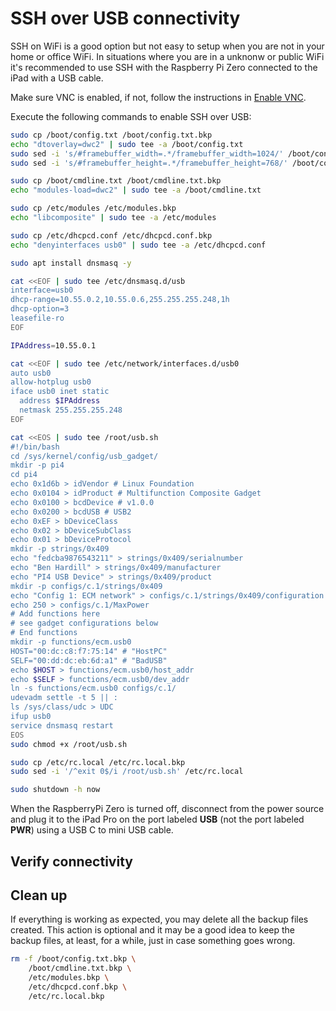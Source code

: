 # SSH over USB connectivity

SSH on WiFi is a good option but not easy to setup when you are not in your home or office WiFi. In situations where you are in a unknonw or public WiFi it's recommended to use SSH with the Raspberry Pi Zero connected to the iPad with a USB cable.

Make sure VNC is enabled, if not, follow the instructions in [Enable VNC](./02_headless_wifi.md#enable_vnc).

Execute the following commands to enable SSH over USB:

```bash
sudo cp /boot/config.txt /boot/config.txt.bkp
echo "dtoverlay=dwc2" | sudo tee -a /boot/config.txt
sudo sed -i 's/#framebuffer_width=.*/framebuffer_width=1024/' /boot/config.txt
sudo sed -i 's/#framebuffer_height=.*/framebuffer_height=768/' /boot/config.txt

sudo cp /boot/cmdline.txt /boot/cmdline.txt.bkp
echo "modules-load=dwc2" | sudo tee -a /boot/cmdline.txt

sudo cp /etc/modules /etc/modules.bkp
echo "libcomposite" | sudo tee -a /etc/modules

sudo cp /etc/dhcpcd.conf /etc/dhcpcd.conf.bkp
echo "denyinterfaces usb0" | sudo tee -a /etc/dhcpcd.conf

sudo apt install dnsmasq -y

cat <<EOF | sudo tee /etc/dnsmasq.d/usb
interface=usb0
dhcp-range=10.55.0.2,10.55.0.6,255.255.255.248,1h
dhcp-option=3
leasefile-ro
EOF

IPAddress=10.55.0.1

cat <<EOF | sudo tee /etc/network/interfaces.d/usb0 
auto usb0
allow-hotplug usb0
iface usb0 inet static
  address $IPAddress
  netmask 255.255.255.248
EOF

cat <<EOS | sudo tee /root/usb.sh
#!/bin/bash
cd /sys/kernel/config/usb_gadget/
mkdir -p pi4
cd pi4
echo 0x1d6b > idVendor # Linux Foundation
echo 0x0104 > idProduct # Multifunction Composite Gadget
echo 0x0100 > bcdDevice # v1.0.0
echo 0x0200 > bcdUSB # USB2
echo 0xEF > bDeviceClass
echo 0x02 > bDeviceSubClass
echo 0x01 > bDeviceProtocol
mkdir -p strings/0x409
echo "fedcba9876543211" > strings/0x409/serialnumber
echo "Ben Hardill" > strings/0x409/manufacturer
echo "PI4 USB Device" > strings/0x409/product
mkdir -p configs/c.1/strings/0x409
echo "Config 1: ECM network" > configs/c.1/strings/0x409/configuration
echo 250 > configs/c.1/MaxPower
# Add functions here
# see gadget configurations below
# End functions
mkdir -p functions/ecm.usb0
HOST="00:dc:c8:f7:75:14" # "HostPC"
SELF="00:dd:dc:eb:6d:a1" # "BadUSB"
echo $HOST > functions/ecm.usb0/host_addr
echo $SELF > functions/ecm.usb0/dev_addr
ln -s functions/ecm.usb0 configs/c.1/
udevadm settle -t 5 || :
ls /sys/class/udc > UDC
ifup usb0
service dnsmasq restart
EOS
sudo chmod +x /root/usb.sh

sudo cp /etc/rc.local /etc/rc.local.bkp
sudo sed -i '/^exit 0$/i /root/usb.sh' /etc/rc.local

sudo shutdown -h now
```

When the RaspberryPi Zero is turned off, disconnect from the power source and plug it to the iPad Pro on the port labeled **USB** (not the port labeled **PWR**) using a USB C to mini USB cable.

## Verify connectivity



## Clean up

If everything is working as expected, you may delete all the backup files created. This action is optional and it may be a good idea to keep the backup files, at least, for a while, just in case something goes wrong.

```bash
rm -f /boot/config.txt.bkp \
	/boot/cmdline.txt.bkp \
	/etc/modules.bkp \
	/etc/dhcpcd.conf.bkp \
	/etc/rc.local.bkp
```

